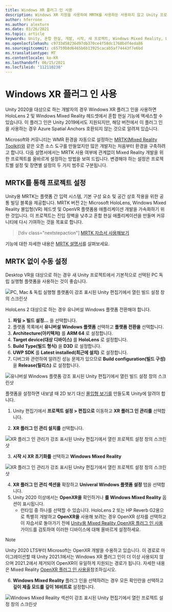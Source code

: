 ```yaml
---
title: Windows XR 플러그 인 사용
description: Windows XR 지원을 사용하여 MRTK를 사용하든 사용하지 않고 Unity 프로젝트를 설정하는 방법을 알아봅니다.
author: hferrone
ms.author: alexturn
ms.date: 03/26/2021
ms.topic: article
keywords: Unity, 혼합 현실, 개발, 시작, 새 프로젝트, Windows Mixed Reality, UWP, XR, 성능, 레거시, mrtk, windows
ms.openlocfilehash: c9733d58236d97db370ce4f58dc1760bdf4eda86
ms.sourcegitcommit: c65759b8d6465b6b13925cacab5af74443f7e6bd
ms.translationtype: MT
ms.contentlocale: ko-KR
ms.lasthandoff: 06/15/2021
ms.locfileid: "112110238"
---
```

# <a name="using-windows-xr-plugin"></a>Windows XR 플러그 인 사용

Unity 2020을 대상으로 하는 개발자의 경우 Windows XR 플러그 인을 사용하면 HoloLens 2 및 Windows Mixed Reality 헤드셋에서 혼합 현실 기능에 액세스할 수 있습니다.  이 플러그 인은 Unity 2019에서도 지원되지만, 해당 버전에서 이 플러그 인을 사용하는 경우 Azure Spatial Anchors 호환되지 않는 것으로 알려져 있습니다.

Microsoft와 커뮤니티는 WMR 환경을 자동으로 설정하는 [MRTK(Mixed Reality Toolkit)와](/windows/mixed-reality/mrtk-unity/configuration/usingupm) 같은 오픈 소스 도구를 만들었지만 많은 개발자는 처음부터 환경을 구축하려고 합니다.  다음 설명서에서는 MRTK 사용 여부에 관계없이 Mixed Reality 개발을 위한 프로젝트를 올바르게 설정하는 방법을 보여 드립니다.  변경해야 하는 설정은 프로젝트별 설정 및 장면별 설정의 두 가지 범주로 구분됩니다.

## <a name="setting-up-your-project-with-mrtk"></a>MRTK를 통해 프로젝트 설정

Unity용 MRTK는 플랫폼 간 입력 시스템, 기본 구성 요소 및 공간 상호 작용을 위한 공통 빌딩 블록을 제공합니다. MRTK 버전 2는 Microsoft HoloLens, Windows Mixed Reality 몰입형(VR) 헤드셋 및 OpenVR 플랫폼용 애플리케이션 개발을 가속화하기 위한 것입니다. 이 프로젝트는 진입 장벽을 낮추고 혼합 현실 애플리케이션을 만들며 커뮤니티에 다시 기여하는 것을 목표로 합니다.

> [!div class="nextstepaction"]
> [MRTK 자습서 사용해보기](./tutorials/mr-learning-base-02.md?tabs=winxr)

기능에 대한 자세한 내용은 [MRTK 설명서](/windows/mixed-reality/mrtk-unity)를 살펴보세요.

## <a name="manual-setup-without-mrtk"></a>MRTK 없이 수동 설정

Desktop VR을 대상으로 하는 경우 새 Unity 프로젝트에서 기본적으로 선택된 PC 독립 실행형 플랫폼을 사용하는 것이 좋습니다.

![PC, Mac & 독립 실행형 플랫폼이 강조 표시된 Unity 편집기에서 열린 빌드 설정 창의 스크린샷](images/wmr-config-img-3.png)

HoloLens 2 대상으로 하는 경우 유니버설 Windows 플랫폼 전환해야 합니다.

1.  **파일 > 빌드 설정...** 을 선택합니다.
2.  플랫폼 목록에서 **유니버설 Windows 플랫폼** 선택하고 **플랫폼 전환을** 선택합니다.
3.  **Architecture(아키텍처)** 를 **ARM 64** 로 설정합니다.
4.  **Target device(대상 디바이스)** 를 **HoloLens** 로 설정합니다.
5.  **Build Type(빌드 형식)** 을 **D3D** 로 설정합니다.
6.  **UWP SDK** 를 **Latest installed(최근에 설치)** 로 설정합니다.
7.  디버그와 관련하여 알려진 성능 문제가 있으므로 **Build configuration(빌드 구성)** 을 **Release(릴리스)** 로 설정합니다.

![유니버설 Windows 플랫폼 강조 표시된 Unity 편집기에서 열린 빌드 설정 창의 스크린샷](images/wmr-config-img-4.png)

플랫폼을 설정하면 내보낼 때 2D 보기 대신 [몰입형 보기를](../../design/app-views.md) 만들도록 Unity에 알려야 합니다.

1. Unity 편집기에서 **프로젝트 설정 > 편집으로** 이동하고 **XR 플러그 인 관리를** 선택합니다.

2. **XR 플러그 인 관리 설치를** 선택합니다.

![XR 플러그 인 관리가 강조 표시된 Unity 편집기에서 열린 프로젝트 설정 창의 스크린샷](images/wmr-config-img-5.png)

3. **시작 시 XR 초기화를** 선택하고 **Windows Mixed Reality**

![XR 플러그 인 관리가 강조 표시된 Unity 편집기에서 열린 프로젝트 설정 창의 스크린샷](images/wmr-config-img-7.png)

4. **XR 플러그 인 관리 섹션을** 확장하고 **Univeral Windows 플랫폼 설정** 탭을 선택합니다.
5. Unity 2020 이상에서는 **OpenXR을** 확인하거나 **를 Windows Mixed Reality** 옵션이 표시됩니다. 
    * 런타임 중 하나를 선택할 수 있습니다.  HoloLens 2 또는 HP Reverb G2용으로 특별히 개발하고 **OpenXR을** 사용해 보려는 경우 OpenXR 상자를 선택하고 이 자습서로 돌아가기 전에 [Unity용 Mixed Reality OpenXR 플러그 인 사용](openxr-getting-started.md) 가이드를 검토하여 이러한 디바이스에 대해 올바르게 설정하세요.

> [!NOTE]
> Unity 2020 LTS부터 Microsoft는 OpenXR 개발을 수용하고 있습니다.  이 경로로 마이그레이션할 때 Unity 2021.1에서는 Windows XR 플러그 인이 더 이상 사용되지 않으며 2021.2에서 제거되어 OpenXR이 유일하게 지원되는 경로가 됩니다. 자세한 내용은 Mixed Reality [OpenXR 플러그 인 사용을](openxr-getting-started.md)참조하십시오.

6. **Windows Mixed Reality** 플러그 인을 선택하려는 경우 모든 확인란을 선택하고 **깊이 제출 모드를** **깊이 16비트로** 설정합니다.

![Windows Mixed Reality 섹션이 강조 표시된 Unity 편집기에서 열린 프로젝트 설정 창의 스크린샷](images/wmr-config-img-8.png)